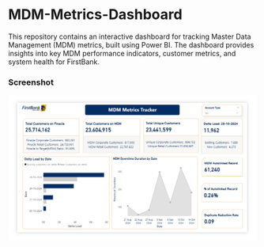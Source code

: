# MDM-Metrics-Dashboard
This repository contains an interactive dashboard for tracking Master Data Management (MDM) metrics, built using Power BI. The dashboard provides insights into key MDM performance indicators, customer metrics, and system health for FirstBank.
### Screenshot
<img src="MDM Metrics Dashboard.PNG">
